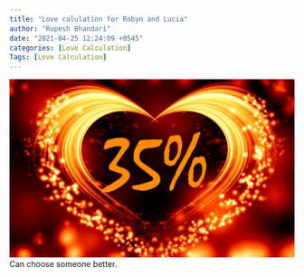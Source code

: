 ```yaml
---
title: "Love calulation for Robyn and Lucia"
author: "Rupesh Bhandari"
date: "2021-04-25 12:24:09 +0545"
categories: [Love Calculation]
Tags: [Love Calculation]
---
```


![Match Picture](/assets/img/lovecal/Robyn-Lucia.jpg)
Can choose someone better.
    